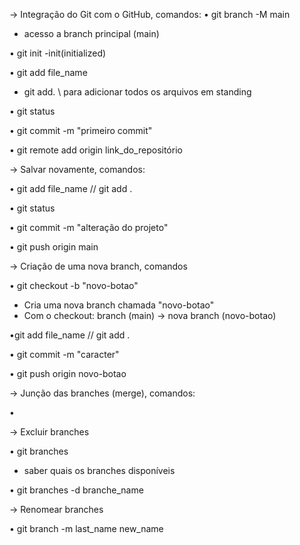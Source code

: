 -> Integração do Git com o GitHub, comandos:
 • git branch -M main
 - acesso a branch principal (main)

 • git init
 -init(initialized) 

 • git add file_name 
 - git add.  \\ para adicionar todos os arquivos em standing

 • git status

 • git commit -m "primeiro commit"  

 • git remote add origin link_do_repositório

-> Salvar novamente, comandos:

 • git add file_name // git add .

 • git status

 • git commit -m "alteração do projeto"

 • git push origin main

-> Criação de uma nova branch, comandos

 • git checkout -b "novo-botao"
 - Cria uma nova branch chamada "novo-botao"
 - Com o checkout: branch (main) -> nova branch (novo-botao)

 •git add file_name // git add .

 • git commit -m "caracter"

 • git push origin novo-botao

-> Junção das branches (merge), comandos:
 
 •

-> Excluir branches
 
 • git branches
 - saber quais os branches disponíveis

 • git branches -d branche_name

-> Renomear branches

• git branch -m last_name new_name